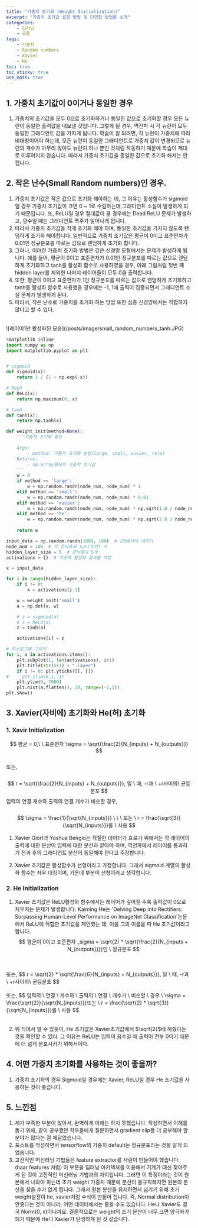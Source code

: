 ```yaml
---
title: "가중치 초기화 (Weight Initialization)"
excerpt: "가중치 초기값 설정 방법 및 다양한 방법론 소개"
categories:
    - 딥러닝
    - 공통
tags:
    - 가중치
    - Random numbers
    - Xavier
    - He
toc: true
toc_sticky: true
use_math: true
---
```


## 1. 가중치 초기값이 0이거나 동일한 경우
1. 가중치의 초기값을 모두 0으로 초기화하거나 동일한 값으로 초기화할 경우 모든 뉴런이 동일한 출력값을 내보낼 것입니다. 그렇게 될 경우, 역전파 시 각 뉴런이 모두 동일한 그래디언트 값을 가지게 됩니다. 학습이 잘 되려면, 각 뉴런이 가중치에 따라 비대칭이어야 하는데, 모든 뉴런이 동일한 그래디언트로 가중치 값이 변경되므로 뉴런의 개수가 아무리 많아도 뉴런이 하나 뿐인 것처럼 작동하기 때문에 학습이 제대로 이루어지지 않습니다. 따라서 가중치 초기값을 동일한 값으로 초기화 해서는 안됩니다.

## 2. 작은 난수(Small Random numbers)인 경우.
1. 가중치 초기값은 작은 값으로 초기화 해야하는 데, 그 이유는 활성함수가 sigmoid일 경우 가중치 초기값이 크면 0 ~ 1로 수럼하는데 그래디언트 소실이 발생하게 되기 때문입니다. 또, ReLU일 경우 절대값이 클 경우에는 Dead ReLU 문제가 발생하고, 양수일 때는 그래디언트 폭주가 일어나게 됩니다.
2. 따라서 가중치 초기값을 작게 초기화 해야 하며, 동일한 초기값을 가지지 않도록 랜덤하게 초기화 해야합니다. 일반적으로 가중치 초기값은 평균이 0이고 표준편차가 0.01인 정규분포를 따르는 값으로 랜덤하게 초기화 합니다.
3. 그러나, 이러한 가중치 초기화 방법은 깊은 신경망 모형에서는 문제가 발생하게 됩니다. 예를 들어, 평균이 0이고 표준편차가 0.01인 정규분포를 따르는 값으로 랜덤하게 초기화하고 tanh를 활성화 함수로 사용하였을 경우, 아래 그림처럼 첫번 째 hidden layer를 제외한 나머지 레이어들이 모두 0을 출력합니다.
4. 또한, 평균이 0이고 표준편차가 1인 정규분포를 따르는 값으로 랜덤하게 초기화하고 tanh를 활성화 함수로 사용했을 경우에는 -1, 1에 출력이 집중되면서 그래디언트 소실 문제가 발생하게 된다.
5. 따라서, 작은 난수로 가중치를 초기화 하는 방법 또한 심층 신경망에서는 적합하지 않다고 할 수 있다.<br/>
<br/>
![레이어1만 활성화된 모습](/posts/image/small_random_numbers_tanh.JPG)

```python
%matplotlib inline
import numpy as np
import matplotlib.pyplot as plt


# sigmoid
def sigmoid(x):
    return 1 / (1 + np.exp(-x))

# ReLU
def ReLU(x):
    return np.maximum(0, x)

# tanh
def tanh(x):
    return np.tanh(x)

def weight_init(method=None):
    '''가중치 초기화 함수
    
    Args:
        - method: 가중치 초기화 방법(large, small, xavier, relu)
    Returns:
        - np.array형태의 가중치 초기값
    '''
    w = 0
    if method == 'large':
        w = np.random.randn(node_num, node_num) * 1
    elif method == 'small':
        w = np.random.randn(node_num, node_num) * 0.01
    elif method == 'xavier':
        w = np.random.randn(node_num, node_num) * np.sqrt(1.0 / node_num)  # Xavier init
    elif method == 'he':
        w = np.random.randn(node_num, node_num) * np.sqrt(2.0 / node_num)  # He init
    
    return w

input_data = np.random.randn(1000, 100)  # 1000개의 데이터
node_num = 100  # 각 은닉층의 노드(뉴런) 수
hidden_layer_size = 5  # 은닉층이 5개
activations = {}  # 이곳에 활성화 결과를 저장

x = input_data

for i in range(hidden_layer_size):
    if i != 0:
        x = activations[i-1]

    w = weight_init('small')
    a = np.dot(x, w)

    # z = sigmoid(a)
    # z = ReLU(a)
    z = tanh(a)

    activations[i] = z

# 히스토그램 그리기
for i, a in activations.items():
    plt.subplot(1, len(activations), i+1)
    plt.title(str(i+1) + "-layer")
    if i != 0: plt.yticks([], [])
#     plt.xlim(0.1, 1)
    plt.ylim(0, 7000)
    plt.hist(a.flatten(), 30, range=(-1,1))
plt.show()
```
## 3. Xavier(자비에) 초기화와 He(허) 초기화

### 1. Xavir Initialization
$$
평균 = 0,\ \ 표준편차 \sigma = \sqrt{\frac{2}{N_{inputs} + N_{outputs}}}
$$
<br/>
또는,<br/><br/>
$$
r = \sqrt{\frac{2}{N_{inputs} + N_{outputs}}}, 일 \ 때, -r과 \ +r사이의\  균등분포
$$
입력의 연결 개수와 출력의 연결 개수가 비슷할 경우,<br/><br/>
$$
\sigma = \frac{1}{\sqrt{N_{inputs}}} \ \ \ 또는 \ r = \frac{\sqrt{3}}{\sqrt{N_{inputs}}}를 \ 사용
$$

1. Xavier Glort과 Yoshua Bengio는 적절한 데이터가 흐르기 위해서는 각 레이어의 출력에 대한 분산이 입력에 대한 분산과 같아야 하며, 역전파에서 레이어를 통과하기 전과 후의 그래디언트 분산이 동일해야 한다고 주장합니다.

2. Xavier 초기값은 활성함수가 선형이라고 가정합니다. 그래서 sigmoid 계열의 활성화 함수는 좌우 대칭이며, 가운데 부분이 선형이라고 생각합니다.

### 2. He Initialization
1. Xavier 초기값은 ReLU활성화 함수에서는 레이어가 깊어질 수록 출력값이 0으로 치우치는 문제가 발생합니다. Kaiming He는 'Delving Deep into Rectifiers: Surpassing Human-Level Performance on ImageNet Classification'논문에서 ReLU에 적합한 초기값을 제안했는 데, 이를 그의 이름을 따 He 초기값이라고 합니다.
$$
평균이 0이고 표준편차 _sigma = \sqrt{2} * \sqrt{\frac{2}{N_{inputs + N_{outputs}}}}인 \ 정규분포
$$
<br/>
<br/>
또는,
$$
r = \sqrt{2} * \sqrt{\frac{6}{N_{inputs} + N_{outputs}}}, 일 \ 때, -r과 \ +r사이의\  균등분포
$$
<br/>
<br/>
또는,
$$
입력의 \ 연결 \ 개수와 \ 출력의 \ 연결 \ 개수가 \ 비슷할 \ 경우 \ \sigma = \frac{\sqrt{2}}{\sqrt{N_{inputs}}}또는 \ r = \frac{\sqrt{2} * \sqrt{3}}{\sqrt{N_{inputs}}}를 \ 사용
$$
<br/>
<br/>

2. 위 식에서 알 수 있듯이, He 초기값은 Xavier초기값에서 $\sqrt{2}$배 해줬다는 것을 확인할 수 있다. 그 이유는 ReLU는 입력이 음수일 때 출력이 전부 0이기 때문에 더 넓게 분포시키기 위해서이다.

## 4. 어떤 가중치 초기화를 사용하는 것이 좋을까?
1. 가중치 초기화의 경우 Sigmoid일 경우에는 Xavier, ReLU일 경우 He 초기값을 사용하는 것이 좋습니다.

## 5. 느낀점
1. 제가 부족한 부분이 많아서, 완벽하게 이해는 하지 못했습니다. 작성하면서 이해를 돕기 위해, 같이 공부했던 학우들에게 질문하면서 gradient clip등 더 공부해야 할 분야가 많다는 걸 깨달았습니다. 
2. 포스트를 작성하면서 tensorflow의 가중치 default는 정규분포라는 것을 알게 되었습니다. 
3. 고전적인 머신러닝 기법들은 feature extractor를 사람이 만들어야 했습니다.(haar features 처럼) 이 부분을 딥러닝 아키텍처를 이용해서 기계가 대신 찾아주게 된 것이 고전적인 머신러닝 기법과의 차이입니다. 그러면 이 특징이라는 것이 원본에서 나와야 하는데 초기 weight 가중치 때문에 분산이 불규칙해지면 원본의 분산을 찾을 수가 없게 됩니다. 그래서 원본 분산을 유지하면서 넘기기 위해 초기 weight설정이 he, xavier처럼 수식이 만들어 집니다. 즉, Normal distribution이 안좋다는 것이 아니라, 어떤 데이터에서는 좋을 수도 있습니다. He나 Xavier도 결국 Norm(0, x)이니까요. 결론적으로는 weight의 초기 분산이 너무 크면 양극화가 되기 때문에 He나 Xavier가 탄생하게 된 것 같습니다. 
